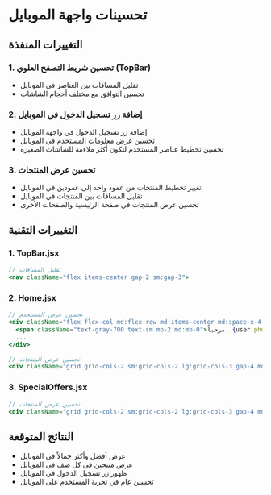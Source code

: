 # تحسينات واجهة الموبايل

## التغييرات المنفذة

### 1. تحسين شريط التصفح العلوي (TopBar)
- تقليل المسافات بين العناصر في الموبايل
- تحسين التوافق مع مختلف أحجام الشاشات

### 2. إضافة زر تسجيل الدخول في الموبايل
- إضافة زر تسجيل الدخول في واجهة الموبايل
- تحسين عرض معلومات المستخدم في الموبايل
- تحسين تخطيط عناصر المستخدم لتكون أكثر ملاءمة للشاشات الصغيرة

### 3. تحسين عرض المنتجات
- تغيير تخطيط المنتجات من عمود واحد إلى عمودين في الموبايل
- تقليل المسافات بين المنتجات في الموبايل
- تحسين عرض المنتجات في صفحة الرئيسية والصفحات الأخرى

## التغييرات التقنية

### 1. TopBar.jsx
```jsx
// تقليل المسافات
<nav className="flex items-center gap-2 sm:gap-3">
```

### 2. Home.jsx
```jsx
// تحسين عرض المستخدم
<div className="flex flex-col md:flex-row md:items-center md:space-x-4 md:space-x-reverse">
  <span className="text-gray-700 text-sm mb-2 md:mb-0">مرحباً، {user.phone}</span>
  ...
</div>

// تحسين عرض المنتجات
<div className="grid grid-cols-2 sm:grid-cols-2 lg:grid-cols-3 gap-4 md:gap-6 lg:gap-8">
```

### 3. SpecialOffers.jsx
```jsx
// تحسين عرض المنتجات
<div className="grid grid-cols-2 sm:grid-cols-2 lg:grid-cols-3 gap-4 md:gap-6 lg:gap-8">
```

## النتائج المتوقعة
- عرض أفضل وأكثر جمالاً في الموبايل
- عرض منتجين في كل صف في الموبايل
- ظهور زر تسجيل الدخول في الموبايل
- تحسين عام في تجربة المستخدم على الموبايل

